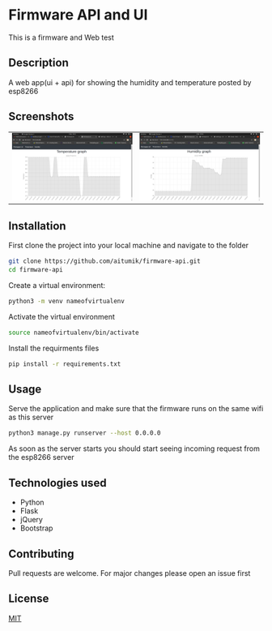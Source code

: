 # Firmware API and UI
This is a firmware and Web test

## Description
A web app(ui + api) for showing the humidity and temperature posted by esp8266

## Screenshots
<table>
    <tr>
        <td>
            <img alt="Temperature" src="screenshots/temperature.png">
        </td>
        <td>
            <img alt="Humidity" src="screenshots/humidity.png">
        </td>
    </tr>
</table>

## Installation
First clone the project into your local machine and navigate to the folder
```bash
git clone https://github.com/aitumik/firmware-api.git
cd firmware-api
```

Create a virtual environment:
```bash
python3 -m venv nameofvirtualenv
```

Activate the virtual environment
```bash
source nameofvirtualenv/bin/activate
```

Install the requirments files
```bash
pip install -r requirements.txt
```

## Usage
Serve the application and make sure that the firmware runs on the same wifi as this server
```bash
python3 manage.py runserver --host 0.0.0.0
```
As soon as the server starts you should start seeing incoming request from the esp8266 server

## Technologies used
* Python
* Flask
* jQuery
* Bootstrap

## Contributing
Pull requests are welcome. For major changes please open an issue first

## License
[MIT](https://choosealicense.com/licenses/mit/)
